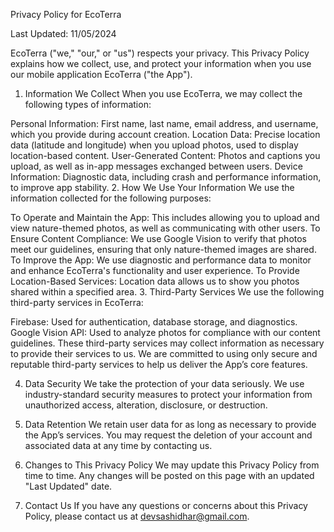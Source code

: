 Privacy Policy for EcoTerra

Last Updated: 11/05/2024

EcoTerra ("we," "our," or "us") respects your privacy. This Privacy Policy explains how we collect, use, and protect your information when you use our mobile application EcoTerra ("the App").

1. Information We Collect
When you use EcoTerra, we may collect the following types of information:

Personal Information: First name, last name, email address, and username, which you provide during account creation.
Location Data: Precise location data (latitude and longitude) when you upload photos, used to display location-based content.
User-Generated Content: Photos and captions you upload, as well as in-app messages exchanged between users.
Device Information: Diagnostic data, including crash and performance information, to improve app stability.
2. How We Use Your Information
We use the information collected for the following purposes:

To Operate and Maintain the App: This includes allowing you to upload and view nature-themed photos, as well as communicating with other users.
To Ensure Content Compliance: We use Google Vision to verify that photos meet our guidelines, ensuring that only nature-themed images are shared.
To Improve the App: We use diagnostic and performance data to monitor and enhance EcoTerra's functionality and user experience.
To Provide Location-Based Services: Location data allows us to show you photos shared within a specified area.
3. Third-Party Services
We use the following third-party services in EcoTerra:

Firebase: Used for authentication, database storage, and diagnostics.
Google Vision API: Used to analyze photos for compliance with our content guidelines.
These third-party services may collect information as necessary to provide their services to us. We are committed to using only secure and reputable third-party services to help us deliver the App’s core features.

4. Data Security
We take the protection of your data seriously. We use industry-standard security measures to protect your information from unauthorized access, alteration, disclosure, or destruction.

5. Data Retention
We retain user data for as long as necessary to provide the App’s services. You may request the deletion of your account and associated data at any time by contacting us.

6. Changes to This Privacy Policy
We may update this Privacy Policy from time to time. Any changes will be posted on this page with an updated "Last Updated" date.

7. Contact Us
If you have any questions or concerns about this Privacy Policy, please contact us at devsashidhar@gmail.com.
